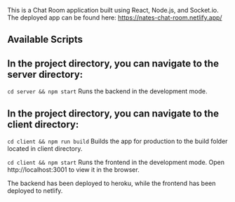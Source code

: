 This is a Chat Room application built using React, Node.js, and Socket.io. The deployed app can be found here: https://nates-chat-room.netlify.app/

## Available Scripts


## In the project directory, you can navigate to the server directory:

`cd server && npm start`
Runs the backend in the development mode.

## In the project directory, you can navigate to the client directory:

`cd client && npm run build`
Builds the app for production to the build folder located in client directory.

`cd client && npm start`
Runs the frontend in the development mode.
Open http://localhost:3001 to view it in the browser.

The backend has been deployed to heroku, while the frontend has been deployed to netlify.
